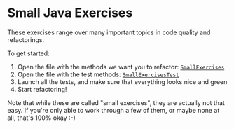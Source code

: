 # Small Java Exercises

These exercises range over many important topics in code quality and refactorings.

To get started:
1. Open the file with the methods we want you to refactor: [`SmallExercises`](/java_exercises/src/ex_small/SmallExercises.java)
2. Open the file with the test methods: [`SmallExercisesTest`](/java_exercises/src/ex_small/SmallExercisesTest.java) 
3. Launch all the tests, and make sure that everything looks nice and green
4. Start refactoring!

Note that while these are called "small exercises",
they are actually not that easy.
If you're only able to work through a few of them,
or maybe none at all,
that's 100% okay :-)

